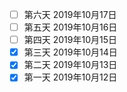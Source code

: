 - [ ] 第六天  2019年10月17日 
- [ ] 第五天  2019年10月16日 
- [ ] 第四天  2019年10月15日 
- [x] 第三天  2019年10月14日 
- [x] 第二天  2019年10月13日 
- [x] 第一天  2019年10月12日 
